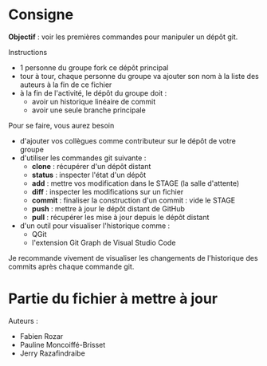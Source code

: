 # Consigne

**Objectif** : voir les premières commandes pour manipuler un dépôt git.

Instructions
 - 1 personne du groupe fork ce dépôt principal
 - tour à tour, chaque personne du groupe va ajouter son nom à la liste
   des auteurs à la fin de ce fichier
 - à la fin de l'activité, le dépôt du groupe doit :
   - avoir un historique linéaire de commit
   - avoir une seule branche principale

Pour se faire, vous aurez besoin
 - d'ajouter vos collègues comme contributeur sur le dépôt de votre groupe
 - d'utiliser les commandes git suivante :
   - **clone** : récupérer d'un dépôt distant
   - **status** : inspecter l'état d'un dépôt
   - **add** : mettre vos modification dans le STAGE (la salle d'attente)
   - **diff** : inspecter les modifications sur un fichier
   - **commit** : finaliser la construction d'un commit : vide le STAGE
   - **push** : mettre à jour le dépôt distant de GitHub
   - **pull** : récupérer les mise à jour depuis le dépôt distant
 - d'un outil pour visualiser l'historique comme :
   - QGit
   - l'extension Git Graph de Visual Studio Code

Je recommande vivement de visualiser les changements de l'historique des commits
après chaque commande git.

# Partie du fichier à mettre à jour

Auteurs :
 - Fabien Rozar
 - Pauline Moncoiffé-Brisset
 - Jerry Razafindraibe
